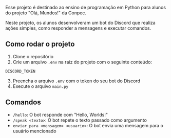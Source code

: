 Esse projeto é destinado ao ensino de programação em Python para alunos do projeto "Olá, Mundos!" da Conpec.

Neste projeto, os alunos desenvolveram um bot do Discord que realiza ações simples, como responder a mensagens e executar comandos.

## Como rodar o projeto
1. Clone o repositório
2. Crie um arquivo `.env` na raiz do projeto com o seguinte conteúdo:
```
DISCORD_TOKEN
```
3. Preencha o arquivo `.env` com o token do seu bot do Discord
4. Execute o arquivo `main.py`

## Comandos
- `/hello`: O bot responde com "Hello, Worlds!"
- `/speak <texto>`: O bot repete o texto passado como argumento
- `enviar_para <mensagem> <usuario>`: O bot envia uma mensagem para o usuário mencionado